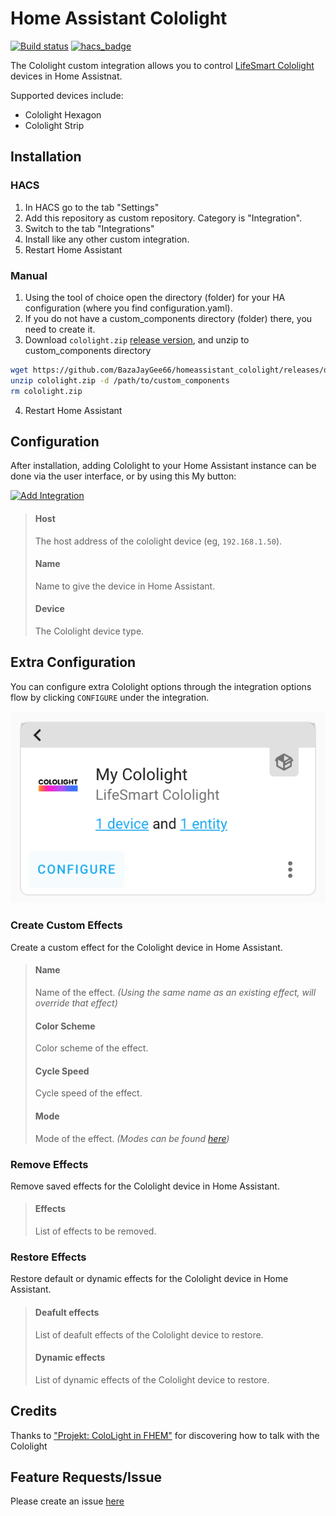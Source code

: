 # Home Assistant Cololight

[![Build status](https://badge.buildkite.com/03f664e487145ff4bfd75d66c94e6cecb26051e7479ccb0279.svg)](https://buildkite.com/goodwin/homeassistant-cololight)
[![hacs_badge](https://img.shields.io/badge/HACS-Custom-orange.svg)](https://github.com/custom-components/hacs)

The Cololight custom integration allows you to control [LifeSmart Cololight](http://www.cololight.com/) devices in Home Assistnat.

Supported devices include:

- Cololight Hexagon
- Cololight Strip

## Installation

### HACS

1. In HACS go to the tab "Settings"
2. Add this repository as custom repository. Category is "Integration".
3. Switch to the tab "Integrations"
4. Install like any other custom integration.
5. Restart Home Assistant

### Manual

1. Using the tool of choice open the directory (folder) for your HA configuration (where you find configuration.yaml).
2. If you do not have a custom_components directory (folder) there, you need to create it.
3. Download `cololight.zip` [release version](https://github.com/BazaJayGee66/homeassistant_cololight/releases), and unzip to custom_components directory

```sh
wget https://github.com/BazaJayGee66/homeassistant_cololight/releases/download/v2.0.0/cololight.zip
unzip cololight.zip -d /path/to/custom_components
rm cololight.zip
```

4. Restart Home Assistant

## Configuration

After installation, adding Cololight to your Home Assistant instance can be done via the user interface, or by using this My button:

[![Add Integration](https://my.home-assistant.io/badges/config_flow_start.svg)](https://my.home-assistant.io/redirect/config_flow_start?domain=cololight)

> #### Host
>
> The host address of the cololight device (eg, `192.168.1.50`).
>
> #### Name
>
> Name to give the device in Home Assistant.
>
> #### Device
>
> The Cololight device type.

## Extra Configuration

You can configure extra Cololight options through the integration options flow by clicking `CONFIGURE` under the integration.

![extra_configuration](images/cololight_options.png?raw=true)

### Create Custom Effects

Create a custom effect for the Cololight device in Home Assistant.

> #### Name
>
> Name of the effect. _(Using the same name as an existing effect, will override that effect)_
>
> #### Color Scheme
>
> Color scheme of the effect.
>
> #### Cycle Speed
>
> Cycle speed of the effect.
>
> #### Mode
>
> Mode of the effect. _(Modes can be found [here](https://github.com/BazaJayGee66/pycololight/blob/main/MODES.md))_

### Remove Effects

Remove saved effects for the Cololight device in Home Assistant.

> #### Effects
>
> List of effects to be removed.

### Restore Effects

Restore default or dynamic effects for the Cololight device in Home Assistant.

> #### Deafult effects
>
> List of deafult effects of the Cololight device to restore.
>
> #### Dynamic effects
>
> List of dynamic effects of the Cololight device to restore.

## Credits

Thanks to ["Projekt: ColoLight in FHEM"](https://haus-automatisierung.com/projekt/2019/04/05/projekt-cololight-fhem.html) for discovering how to talk with the Cololight

## Feature Requests/Issue

Please create an issue [here](https://github.com/BazaJayGee66/homeassistant_cololight/issues)
